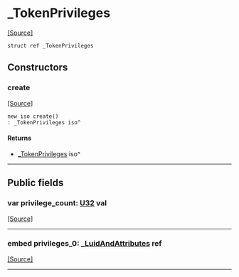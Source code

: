 # _TokenPrivileges
<span class="source-link">[[Source]](src/files/file_path.md#L-0-413)</span>
```pony
struct ref _TokenPrivileges
```

## Constructors

### create
<span class="source-link">[[Source]](src/files/file_path.md#L-0-413)</span>


```pony
new iso create()
: _TokenPrivileges iso^
```

#### Returns

* [_TokenPrivileges](files-_TokenPrivileges.md) iso^

---

## Public fields

### var privilege_count: [U32](builtin-U32.md) val
<span class="source-link">[[Source]](src/files/file_path.md#L-0-414)</span>



---

### embed privileges_0: [_LuidAndAttributes](files-_LuidAndAttributes.md) ref
<span class="source-link">[[Source]](src/files/file_path.md#L-0-415)</span>



---

